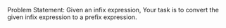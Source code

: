 Problem Statement: Given an infix expression, Your task is to convert the given infix expression to a prefix expression.

